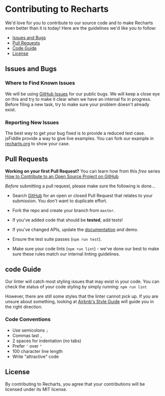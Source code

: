# Contributing to Recharts

We'd love for you to contribute to our source code and to make Recharts even better than it is today! Here are the guidelines we'd like you to follow:

+ [Issues and Bugs](#issues)
+ [Pull Requests](#pr)
+ [Code Guide](#code)
+ [License](#license)

## <a name="issues"></a>Issues and Bugs

### Where to Find Known Issues

We will be using [GitHub Issues](https://github.com/recharts/recharts/issues) for our public bugs. We will keep a close eye on this and try to make it clear when we have an internal fix in progress. Before filing a new task, try to make sure your problem doesn't already exist.

### Reporting New Issues

The best way to get your bug fixed is to provide a reduced test case. jsFiddle  provide a way to give live examples. You can fork our example in [recharts.org](http://recharts.org/) to show your case.


## <a name="pr"></a>Pull Requests

**Working on your first Pull Request?** You can learn how from this *free* series [How to Contribute to an Open Source Project on GitHub](https://egghead.io/series/how-to-contribute-to-an-open-source-project-on-github)

*Before* submitting a pull request, please make sure the following is done…

+ Search [GitHub](https://github.com/recharts/recharts/pulls) for an open or closed Pull Request that relates to your submission. You don't want to duplicate effort.

+ Fork the repo and create your branch from `master`.
+ If you've added code that should be **tested**, add tests!
+ If you've changed APIs, update the [documentation](https://github.com/recharts/recharts.org) and demo.
+ Ensure the test suite passes (`npm run test`).
+ Make sure your code lints (`npm run lint`) - we've done our best to make sure these rules match our internal linting guidelines.


## <a name="code"></a>code Guide

Our linter will catch most styling issues that may exist in your code.
You can check the status of your code styling by simply running: `npm run lint`

However, there are still some styles that the linter cannot pick up. If you are unsure about something, looking at [Airbnb's Style Guide](https://github.com/airbnb/javascript) will guide you in the right direction.

### Code Conventions

* Use semicolons `;`
* Commas last `,`
* 2 spaces for indentation (no tabs)
* Prefer `'` over `"`
* 100 character line length
* Write "attractive" code

## <a name="license"></a>License

By contributing to Recharts, you agree that your contributions will be licensed under its MIT license.
